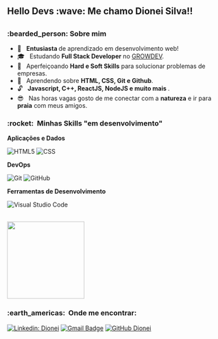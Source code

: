 <h2> Hello Devs :wave:  Me chamo Dionei Silva!! <h2>

<h3> :bearded_person:    Sobre mim </h3>

- 🤔 &nbsp;  <strong> Entusiasta </strong> de aprendizado em desenvolvimento web!
- 🎓 &nbsp;  Estudando <strong>Full Stack Developer</strong> no <a href="https://www.growdev.com.br/">GROWDEV</a>.
- 💼 &nbsp;  Aperfeiçoando <strong>Hard e Soft Skills</strong> para solucionar problemas de empresas.
- 🌱 &nbsp;  Aprendendo sobre <strong>HTML, CSS, Git e Github</strong>.
- :unlock: &nbsp; <strong> Javascript, C++, ReactJS, NodeJS e muito mais </strong>.
- :sunglasses: &nbsp; Nas horas vagas gosto de me conectar com a <strong>natureza</strong> e ir para <strong>praia</strong> com meus amigos.

<h3> :rocket: &nbsp;Minhas Skills "em desenvolvimento" </h3>

**Aplicações e Dados**

  ![HTML5](https://img.shields.io/badge/-HTML5-333333?style=flat&logo=HTML5)
  ![CSS](https://img.shields.io/badge/-CSS-333333?style=flat&logo=CSS3&logoColor=1572B6)
  <!--![Flutter](https://img.shields.io/badge/-Flutter-333333?style=flat&logo=Flutter)
  ![React](https://img.shields.io/badge/-React-333333?style=flat&logo=react)
  ![React Native](https://img.shields.io/badge/-React%20Native-333333?style=flat&logo=react)
  ![Jest](https://img.shields.io/badge/-Jest-333333?style=flat&logo=jest)
  ![MySQL](https://img.shields.io/badge/-MySQL-333333?style=flat&logo=mysql)
  ![C++](https://img.shields.io/badge/-C++-333333?style=flat&logo=C%2B%2B&logoColor=00599C)
  ![Java](https://img.shields.io/badge/-Java-333333?style=flat&logo=Java&logoColor=007396)
  ![JavaScript](https://img.shields.io/badge/-JavaScript-333333?style=flat&logo=javascript)-->

<!--**Utilidades**

  ![Insomnia](https://img.shields.io/badge/-Insomnia-333333?style=flat&logo=insomnia)
  ![Postman](https://img.shields.io/badge/-Postman-333333?style=flat&logo=postman)-->

**DevOps**

  ![Git](https://img.shields.io/badge/-Git-333333?style=flat&logo=git)
  ![GitHub](https://img.shields.io/badge/-GitHub-333333?style=flat&logo=github)
  <!--![Bitbucket](https://img.shields.io/badge/-Bitbucket-333333?style=flat&logo=bitbucket)
  ![Docker](https://img.shields.io/badge/-Docker-333333?style=flat&logo=docker)
  ![Travis](https://img.shields.io/badge/-Travis-333333?style=flat&logo=travis)-->

**Ferramentas de Desenvolvimento**

  ![Visual Studio Code](https://img.shields.io/badge/-Visual%20Studio%20Code-333333?style=flat&logo=visual-studio-code&logoColor=007ACC)
  <!--![Eclipse](https://img.shields.io/badge/-Eclipse-333333?style=flat&logo=eclipse-ide&logoColor=2C2255)
  ![Trello](https://img.shields.io/badge/-Trello-333333?style=flat&logo=trello&logoColor=007ACC)
  ![Figma](https://img.shields.io/badge/-Figma-333333?style=flat&logo=figma&logoColor=007ACC)
  ![Adobe XD](https://img.shields.io/badge/-Adobe%20XD-333333?style=flat&logo=adobe-xd&logoColor=007ACC)-->

<br/>

<a href="https://github.com/dionei-silva">
  <img height="180em" src="https://github-readme-stats.vercel.app/api?username=dionei-silva&theme=dracula&show_icons=true" />
</a>

<br/>

<h3> :earth_americas: &nbsp;Onde me encontrar: </h3> 

[![Linkedin: Dionei](https://img.shields.io/badge/-dioneisilva-blue?style=flat-square&logo=Linkedin&logoColor=white&link=https://www.linkedin.com/in/dionei-silva-658858243/)](https://www.linkedin.com/in/dionei-silva-658858243/)
[![Gmail Badge](https://img.shields.io/badge/-dionei.silva@gmail.com-006bed?style=flat-square&logo=Gmail&logoColor=white&link=mailto:dionei.silva@gmail.com)](mailto:dionei.silva@gmail.com)
[![GitHub Dionei]( https://img.shields.io/github/followers/dionei-silva?label=follow&style=social)](https://github.com/dionei-silva)
